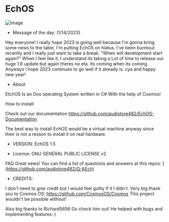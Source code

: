 # EchOS

![image](https://user-images.githubusercontent.com/95601200/182506219-8fd30d30-9055-4be2-85a0-c74c35034082.png)


- Message of the day: (1/14/2023)

Hey everyone! I really hope 2023 is going well because
I'm gonna bring some news to the table. I'm putting EchOS on hiatus.
I've been burntout recently and I really just want to take a break.
"When will development start again?" When I feel like it. I understand
its taking a Lot of time to release our huge 1.6 update but again theres
no eta. Its coming when its coming. Anyways I hope 2023 continues to go well
if it already is. cya and happy new year!

- About

EtchOS Is an Dos operating System written in C# With the help of Cosmos!

How to install:

Check out our documentation https://github.com/audiotore482/EchOS-Documentation

The best way to install EchOS would be a virtual machine anyway since their is not a resson to install it on real hardware.



- VERSION:
EchOS 1.5

- License:
GNU GENERAL PUBLIC LICENSE v2

FAQ
Great news! You can find a list of questions and answers at this repos:
[](https://github.com/audiotore482/Q-AEch)](https://github.com/audiotore482/Q-AEch)





- CREDITS:

I don't need to give credit but I would feel gulity if it I didn't.
Very big thank you to Cosmos OS: https://github.com/CosmosOS/Cosmos
This project wouldn't be possible without!

Also big thanks to Richard5656 Go check him out!
He helped with bugs and implementing features :)
